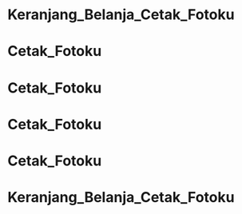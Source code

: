 # Keranjang_Belanja_Cetak_Fotoku
# Cetak_Fotoku
# Cetak_Fotoku
# Cetak_Fotoku
# Cetak_Fotoku
# Keranjang_Belanja_Cetak_Fotoku
